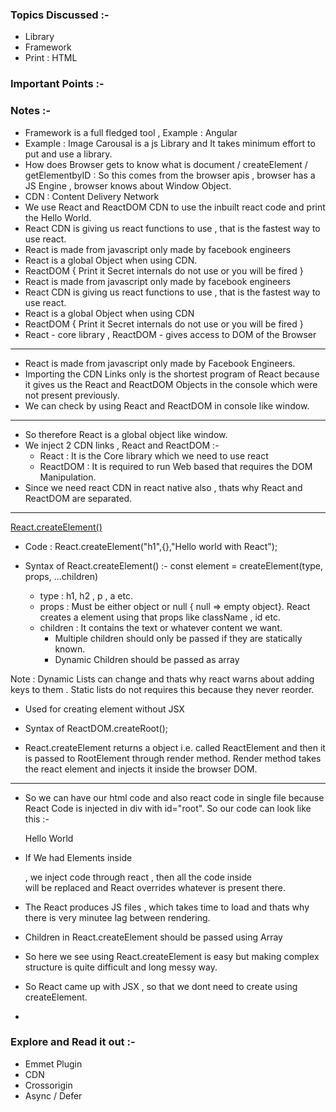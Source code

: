 ### Topics Discussed :-

- Library
- Framework
- Print : HTML

### Important Points :-

### Notes :-

- Framework is a full fledged tool , Example : Angular
- Example : Image Carousal is a js Library and It takes minimum effort to put and use a library.
- How does Browser gets to know what is document / createElement / getElementbyID : So this comes from the browser apis , browser has a JS Engine , browser knows about Window Object.
- CDN : Content Delivery Network
- We use React and ReactDOM CDN to use the inbuilt react code and print the Hello World.
- React CDN is giving us react functions to use , that is the fastest way to use react.
- React is made from javascript only made by facebook engineers
- React is a global Object when using CDN.
- ReactDOM { Print it Secret internals do not use or you will be fired }
- React is made from javascript only made by facebook engineers
- React CDN is giving us react functions to use , that is the fastest way to use react.
- React is a global Object when using CDN
- ReactDOM { Print it Secret internals do not use or you will be fired }
- React - core library , ReactDOM - gives access to DOM of the Browser

---

- React is made from javascript only made by Facebook Engineers.
- Importing the CDN Links only is the shortest program of React because it gives us the React and ReactDOM Objects in the console which were not present previously.
- We can check by using React and ReactDOM in console like window.

---

- So therefore React is a global object like window.
- We inject 2 CDN links , React and ReactDOM :-
  - React : It is the Core library which we need to use react
  - ReactDOM : It is required to run Web based that requires the DOM Manipulation.
- Since we need react CDN in react native also , thats why React and ReactDOM are separated.

---

[React.createElement()](https://beta.reactjs.org/reference/react/createElement)

- Code : React.createElement("h1",{},"Hello world with React");

- Syntax of React.createElement() :-
  const element = createElement(type, props, ...children)

  - type : h1, h2 , p , a etc.
  - props : Must be either object or null { null => empty object}. React creates a element using that props like className , id etc.
  - children : It contains the text or whatever content we want.
    - Multiple children should only be passed if they are statically known.
    - Dynamic Children should be passed as array

Note : Dynamic Lists can change and thats why react warns about adding keys to them . Static lists do not requires this because they never reorder.

- Used for creating element without JSX

- Syntax of ReactDOM.createRoot();
- React.createElement returns a object i.e. called ReactElement and then it is passed to RootElement through render method. Render method takes the react element and injects it inside the browser DOM.

---

- So we can have our html code and also react code in single file because React Code is injected in div with id="root". So our code can look like this :-
    <div>
        <p>Hello World </p>
        <div id="root"></div>
    </div>

- If We had Elements inside <div id="root"> , we inject code through react , then all the code inside <div id="root"> will be replaced and React overrides whatever is present there.

- The React produces JS files , which takes time to load and thats why there is very minutee lag between rendering.

- Children in React.createElement should be passed using Array
- So here we see using React.createElement is easy but making complex structure is quite difficult and long messy way.
- So React came up with JSX , so that we dont need to create using createElement.
-

### Explore and Read it out :-

- Emmet Plugin
- CDN
- Crossorigin
- Async / Defer
